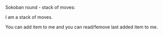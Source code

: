 Sokoban round - stack of moves:

I am a stack of moves.

You can add item to me and you can read/femove last added item to me.